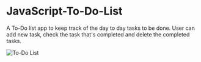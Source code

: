 # JavaScript-To-Do-List

A To-Do list app to keep track of the day to day tasks to be done.
User can add new task, check the task that's completed and delete the completed tasks.

![To-Do List](https://user-images.githubusercontent.com/98642337/209780960-e5d25fa9-be8f-40f2-af0a-892c91a90b62.png)
